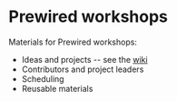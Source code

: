 # Prewired workshops

Materials for Prewired workshops:

* Ideas and projects -- see the [wiki](https://github.com/prewired/workshops/wiki)
* Contributors and project leaders
* Scheduling
* Reusable materials

